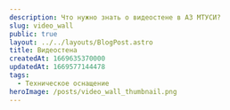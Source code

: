 ```yaml
---
description: Что нужно знать о видеостене в АЗ МТУСИ?
slug: video_wall
public: true
layout: ../../layouts/BlogPost.astro
title: Видеостена
createdAt: 1669635370000
updatedAt: 1669577144478
tags:
  - Техническое оснащение
heroImage: /posts/video_wall_thumbnail.png
---
```


